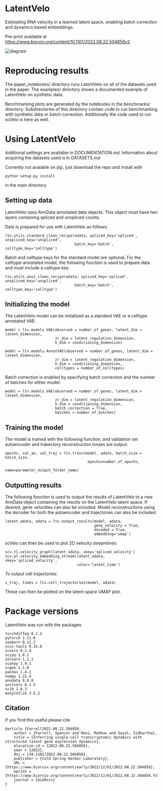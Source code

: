 # LatentVelo

Estimating RNA velocity in a learned latent space, enabling batch correction and dynamics based embeddings.

Pre-print available at https://www.biorxiv.org/content/10.1101/2022.08.22.504858v2

![diagram](diagrams/model_diagram_Aug23.png?raw=true)


# Reproducing results

The paper_notebooks/ directory runs LatentVelo on all of the datasets used in the paper. The examples/ directory shows a documented example of LatentVelo on synthetic data. 

Benchmarking plots are generated by the notebooks in the benchmarks/ directory. Subdirectories of this directory contain code to run benchmarking with synthetic data or batch correction. Additionally the code used to run scVelo is here as well.


# Using LatentVelo

Additional settings are available in DOCUMENTATION.md. Information about acquiring the datasets used is in DATASETS.md

Currently not avaiable on pip, just download the repo and install with
```
python setup.py install
```
in the main directory.

## Setting up data

LatentVelo uses AnnData annotated data objects. This object must have two layers containing spliced and unspliced counts.

Data is prepared for use with LatentVelo as follows:

```
ltv.utils.standard_clean_recipe(adata, spliced_key='spliced', unspliced_key='unspliced',
                                batch_key='batch', celltype_key='celltype')
```

Batch and celltype keys for the standard model are optional. For the celltype-annotated model, the following function is used to prepare data and must include a celltype key: 

```
ltv.utils.anvi_clean_recipe(adata, spliced_key='spliced', unspliced_key='unspliced',
                                batch_key='batch', celltype_key='celltype')
```

## Initializing the model

The LatentVelo model can be initialized as a standard VAE or a celltype annotated VAE:

```
model = ltv.models.VAE(observed = number_of_genes, latent_dim = latent_dimension,
                       zr_dim = latent_regulation_dimension,
					   h_dim = conditioning_dimension)

model = ltv.models.AnnotVAE(observed = number_of_genes, latent_dim = latent_dimension,
                       zr_dim = latent_regulation_dimension,
					   h_dim = conditioning_dimension,
					   celltypes = number_of_celltypes)
```

Batch correction is enabled by specifying batch correction and the number of batches for either model:


```
model = ltv.models.VAE(observed = number_of_genes, latent_dim = latent_dimension,
                       zr_dim = latent_regulation_dimension,
					   h_dim = conditioning_dimension,
					   batch_correction = True,
					   batches = number_of_batches)
```

## Training the model

The model is trained with the following function, and validation set autoencoder and trakectory reconstruction losses are output:

```
epochs, val_ae, val_traj = ltv.train(model, adata, batch_size = batch_size,
                                      epochs=number_of_epochs,
									  name=parameter_output_folder_name)
```

## Outputting results

The following function is used to output the results of LatentVelo to a new AnnData object containing the results on the LatentVelo latent space. If desired, gene velocities can also be included. Model reconstructions using the decoder for both the autoencoder and trajectories can also be included. 

```
latent_adata, adata = ltv.output_results(model, adata,
                                         gene_velocity = True,
										 decoded = True,
										 embedding='umap')
```

scVelo can then be used to plot 2D velocity streamlines:

```
scv.tl.velocity_graph(latent_adata, vkey='spliced_velocity')
scv.pl.velocity_embedding_stream(latent_adata, vkey='spliced_velocity',
                                 color='latent_time')
```

To output cell trajectories:

```
z_traj, times = ltv.cell_trajectories(model, adata)
```

These can then be plotted on the latent space UMAP plot.


# Package versions

LatentVelo was run with the packages

```
torchdiffeq 0.2.2
pytorch 1.11.0
seaborn 0.11.2
scvi-tools 0.15.0
scvelo 0.2.4
scipy 1.8.1
sklearn 1.1.1
scanpy 1.9.1
scgen 2.1.0
pandas 1.4.2
numpy 1.22.4
anndata 0.8.0
unitvelo 0.1.5
scib 1.0.3
matplotlib 3.5.2

```


## Citation

If you find this useful please cite

```
@article {Farrell2022.08.22.504858,
	author = {Farrell, Spencer and Mani, Madhav and Goyal, Sidhartha},
	title = {Inferring single-cell transcriptomic dynamics with structured latent gene expression dynamics},
	elocation-id = {2022.08.22.504858},
	year = {2022},
	doi = {10.1101/2022.08.22.504858},
	publisher = {Cold Spring Harbor Laboratory},
	URL = {https://www.biorxiv.org/content/early/2022/12/01/2022.08.22.504858},
	eprint = {https://www.biorxiv.org/content/early/2022/12/01/2022.08.22.504858.full.pdf},
	journal = {bioRxiv}
}
```
